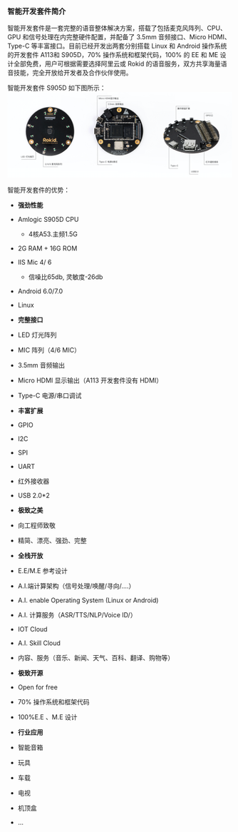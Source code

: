 ### 智能开发套件简介
智能开发套件是一套完整的语音整体解决方案，搭载了包括麦克风阵列、CPU、GPU 和信号处理在内完整硬件配置，并配备了 3.5mm 音频接口、Micro HDMI、Type-C 等丰富接口。目前已经开发出两套分别搭载 Linux 和 Android 操作系统的开发套件 A113和 S905D，70% 操作系统和框架代码，100% 的 EE 和 ME 设计全部免费，用户可根据需要选择阿里云或 Rokid 的语音服务，双方共享海量语音技能，完全开放给开发者及合作伙伴使用。

智能开发套件 S905D 如下图所示：
![](智能开发套件.png)

智能开发套件的优势：
- **强劲性能**
 - Amlogic S905D CPU  
   - 4核A53.主频1.5G
 - 2G RAM + 16G ROM
 - IIS Mic  4/ 6  
   - 信噪比65db, 灵敏度-26db
 - Android 6.0/7.0
 - Linux

- **完整接口**
 - LED 灯光阵列
 - MIC 阵列（4/6 MIC）
 - 3.5mm 音频输出
 - Micro HDMI 显示输出（A113 开发套件没有 HDMI）
 - Type-C 电源/串口调试

- **丰富扩展**
 - GPIO
 - I2C
 - SPI
 - UART
 - 红外接收器
 - USB 2.0*2

- **极致之美**
 - 向工程师致敬
 - 精简、漂亮、强劲、完整

- **全栈开放**
 - E.E/M.E 参考设计
 - A.I.端计算架构（信号处理/唤醒/寻向/….）
 - A.I. enable Operating System (Linux or Android)
 - A.I. 计算服务（ASR/TTS/NLP/Voice ID/）
 - IOT Cloud
 - A.I. Skill Cloud
 - 内容、服务（音乐、新闻、天气、百科、翻译、购物等）

- **极致开源**
 - Open for free
 - 70% 操作系统和框架代码
 - 100%E.E 、M.E 设计

- **行业应用**
 - 智能音箱
 - 玩具
 - 车载
 - 电视
 - 机顶盒
 - ...
